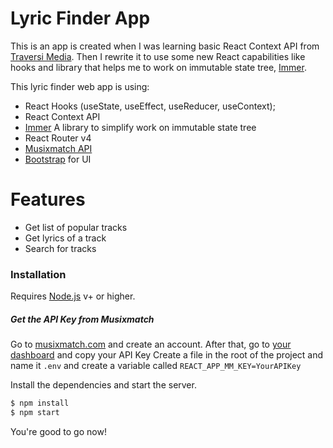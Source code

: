 # Lyric Finder App

This is an app is created when I was learning basic React Context API from [Traversi Media](https://www.youtube.com/watch?v=NDEt0KdDbhk). Then I rewrite it to use some new React capabilities like hooks and library that helps me to work on immutable state tree, [Immer](https://github.com/mweststrate/immer).

This lyric finder web app is using:

- React Hooks (useState, useEffect, useReducer, useContext);
- React Context API
- [Immer](https://github.com/mweststrate/immer)
  A library to simplify work on immutable state tree
- React Router v4
- [Musixmatch API](https://developer.musixmatch.com/)
- [Bootstrap](https://getbootstrap.com/) for UI

# Features

- Get list of popular tracks
- Get lyrics of a track
- Search for tracks

### Installation

Requires [Node.js](https://nodejs.org/) v+ or higher.

##### Get the API Key from Musixmatch

Go to [musixmatch.com](https://developer.musixmatch.com/) and create an account. After that, go to [your dashboard](https://developer.musixmatch.com/admin/applications) and copy your API Key Create a file in the root of the project and name it `.env` and create a variable called `REACT_APP_MM_KEY=YourAPIKey`

Install the dependencies and start the server.

```sh
$ npm install
$ npm start
```

You're good to go now!
